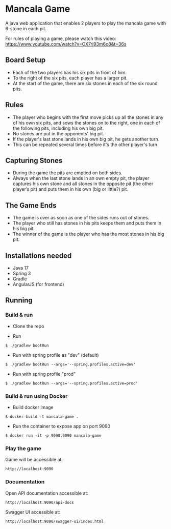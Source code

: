 # Mancala Game

A java web application that enables 2 players to play the mancala game with 6-stone in each pit.

For rules of playing a game, please watch this video:
https://www.youtube.com/watch?v=OX7rj93m6o8&t=36s

## Board Setup
* Each of the two players has his six pits in front of him. 
* To the right of the six pits, each player has a larger pit. 
* At the start of the game, there are six stones in each of the six round pits.

## Rules
* The player who begins with the first move picks up all the stones in any of his own six pits, and sows the stones on to the right, one in each of the following pits, including his own big pit. 
* No stones are put in the opponents' big pit. 
* If the player's last stone lands in his own big pit, he gets another turn. 
* This can be repeated several times before it's the other player's turn.

## Capturing Stones
* During the game the pits are emptied on both sides. 
* Always when the last stone lands in an own empty pit, the player captures his own stone and all stones in the opposite pit (the other player’s pit) and puts them in his own (big or little?) pit.

## The Game Ends
* The game is over as soon as one of the sides runs out of stones. 
* The player who still has stones in his pits keeps them and puts them in his big pit. 
* The winner of the game is the player who has the most stones in his big pit.

## Installations needed

* Java 17
* Spring 3
* Gradle
* AngularJS (for frontend)

## Running

### Build & run 

* Clone the repo


* Run
```
$ ./gradlew bootRun
```

* Run with spring profile as "dev" (default)
```
$ ./gradlew bootRun --args='--spring.profiles.active=dev'
```

* Run with spring profile "prod"
```
$ ./gradlew bootRun --args='--spring.profiles.active=prod'
```

### Build & run using Docker

* Build docker image
```
$ docker build -t mancala-game .
```

* Run the container to expose app on port 9090
```
$ docker run -it -p 9090:9090 mancala-game
```

### Play the game

Game will be accessible at: 
```
http://localhost:9090
```

### Documentation

Open API documentation accessible at: 
```
http://localhost:9090/api-docs
```

Swagger UI accessible at: 
```
http://localhost:9090/swagger-ui/index.html
```

